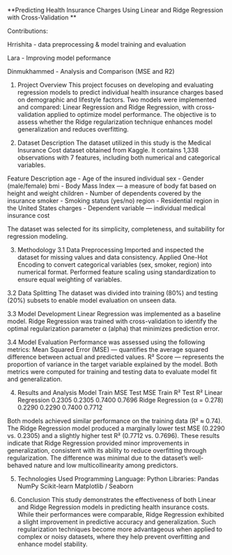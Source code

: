 **Predicting Health Insurance Charges Using Linear and Ridge Regression with Cross-Validation
**

Contributions:

Hrrishita - data preprocessing & model training and evaluation

Lara - Improving model peformance

Dinmukhammed - Analysis and Comparison (MSE and R2)

1. Project Overview
This project focuses on developing and evaluating regression models to predict individual health insurance charges based on demographic and lifestyle factors.
Two models were implemented and compared: Linear Regression and Ridge Regression, with cross-validation applied to optimize model performance.
The objective is to assess whether the Ridge regularization technique enhances model generalization and reduces overfitting.

2. Dataset Description
The dataset utilized in this study is the Medical Insurance Cost dataset obtained from Kaggle.
It contains 1,338 observations with 7 features, including both numerical and categorical variables.

Feature	Description
age -	Age of the insured individual
sex - Gender (male/female)
bmi - Body Mass Index — a measure of body fat based on height and weight
children - Number of dependents covered by the insurance
smoker - Smoking status (yes/no)
region - Residential region in the United States
charges - Dependent variable — individual medical insurance cost

The dataset was selected for its simplicity, completeness, and suitability for regression modeling.

3. Methodology
3.1 Data Preprocessing
Imported and inspected the dataset for missing values and data consistency.
Applied One-Hot Encoding to convert categorical variables (sex, smoker, region) into numerical format.
Performed feature scaling using standardization to ensure equal weighting of variables.

3.2 Data Splitting
The dataset was divided into training (80%) and testing (20%) subsets to enable model evaluation on unseen data.

3.3 Model Development
Linear Regression was implemented as a baseline model.
Ridge Regression was trained with cross-validation to identify the optimal regularization parameter α (alpha) that minimizes prediction error.

3.4 Model Evaluation
Performance was assessed using the following metrics:
Mean Squared Error (MSE) — quantifies the average squared difference between actual and predicted values.
R² Score — represents the proportion of variance in the target variable explained by the model.
Both metrics were computed for training and testing data to evaluate model fit and generalization.

4. Results and Analysis
Model	Train MSE	Test MSE	Train R²	Test R²
Linear Regression	0.2305	0.2305	0.7400	0.7696
Ridge Regression (α = 0.278)	0.2290	0.2290	0.7400	0.7712

Both models achieved similar performance on the training data (R² ≈ 0.74).
The Ridge Regression model produced a marginally lower test MSE (0.2290 vs. 0.2305) and a slightly higher test R² (0.7712 vs. 0.7696).
These results indicate that Ridge Regression provided minor improvements in generalization, consistent with its ability to reduce overfitting through regularization.
The difference was minimal due to the dataset’s well-behaved nature and low multicollinearity among predictors.

5. Technologies Used
Programming Language: Python
Libraries:
Pandas
NumPy
Scikit-learn
Matplotlib / Seaborn

6. Conclusion
This study demonstrates the effectiveness of both Linear and Ridge Regression models in predicting health insurance costs.
While their performances were comparable, Ridge Regression exhibited a slight improvement in predictive accuracy and generalization.
Such regularization techniques become more advantageous when applied to complex or noisy datasets, where they help prevent overfitting and enhance model stability.
